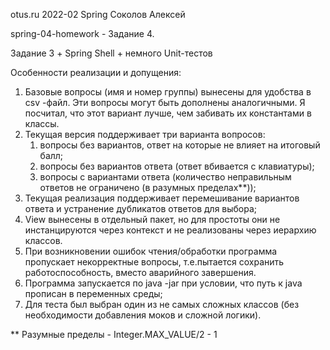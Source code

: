 otus.ru 2022-02 Spring Соколов Алексей

spring-04-homework - Задание 4.

Задание 3 + Spring Shell + немного Unit-тестов

Особенности реализации и допущения:
1) Базовые вопросы (имя и номер группы) вынесены для удобства в csv
-файл. Эти вопросы могут быть дополнены аналогичными. Я посчитал, что этот вариант лучше, чем забивать их константами в классы.
2) Текущая версия поддерживает три варианта вопросов: 
    1) вопросы без вариантов, ответ на которые не влияет на итоговый балл; 
    2) вопросы без вариантов ответа (ответ вбивается с клавиатуры); 
    3) вопросы с вариантами ответа (количество неправильным ответов не ограничено (в разумных пределах**));
3) Текущая реализация поддерживает перемешивание вариантов ответа и устранение дубликатов ответов для выбора;
4) View вынесены в отдельный пакет, но для простоты они не инстанцируются через контекст и не реализованы через иерархию классов.
5) При возникновении ошибок чтения/обработки программа пропускает некорректные вопросы, т.е.пытается сохранить работоспособность, вместо аварийного завершения.
6) Программа запускается по java -jar при условии, что путь к java прописан в переменных среды;
7) Для теста был выбран один из не самых сложных классов (без необходимости добавления моков и сложной логики).          

** Разумные пределы - Integer.MAX_VALUE/2 - 1